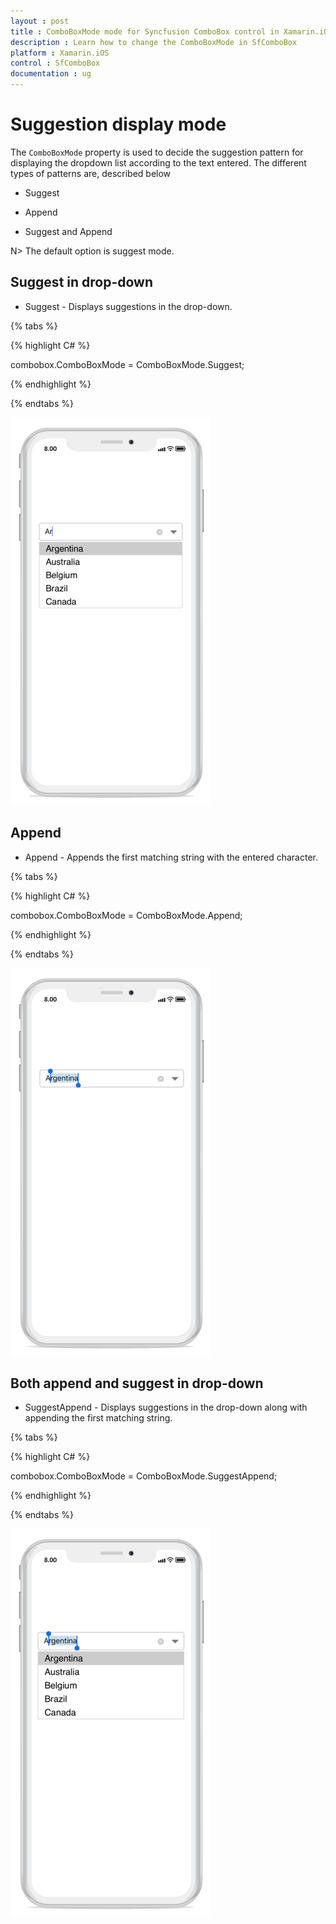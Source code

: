 ```yaml
---
layout : post
title : ComboBoxMode mode for Syncfusion ComboBox control in Xamarin.iOS
description : Learn how to change the ComboBoxMode in SfComboBox 
platform : Xamarin.iOS
control : SfComboBox
documentation : ug
---
```


# Suggestion display mode

The `ComboBoxMode` property is used to decide the suggestion pattern for displaying the dropdown list according to the text entered. The different types of patterns are, described below

* Suggest

* Append

* Suggest and Append

N> The default option is suggest mode.

## Suggest in drop-down 

* Suggest - Displays suggestions in the drop-down.

{% tabs %}

{% highlight C# %}
	
combobox.ComboBoxMode = ComboBoxMode.Suggest;	

{% endhighlight %}

{% endtabs %}

![](images/suggest.png)

## Append

* Append - Appends the first matching string with the entered character.

{% tabs %}

{% highlight C# %}
	
combobox.ComboBoxMode = ComboBoxMode.Append;

{% endhighlight %}

{% endtabs %}

![](images/append.png)

## Both append and suggest in drop-down
	
* SuggestAppend - Displays suggestions in the drop-down along with appending the first matching string.

{% tabs %}

{% highlight C# %}
	
combobox.ComboBoxMode = ComboBoxMode.SuggestAppend;

{% endhighlight %}

{% endtabs %}

![](images/suggestappend.png)
 
